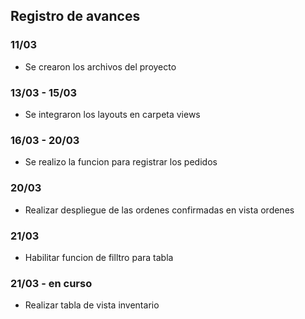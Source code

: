## Registro de avances
### 11/03
- Se crearon los archivos del proyecto
### 13/03 - 15/03
- Se integraron los layouts en carpeta views
### 16/03 - 20/03
- Se realizo la funcion para registrar los pedidos 
### 20/03 
- Realizar despliegue de las ordenes confirmadas en vista ordenes
### 21/03 
- Habilitar funcion de filltro para tabla
### 21/03  - en curso
- Realizar tabla de vista inventario
